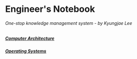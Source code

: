 # Engineer's Notebook

###### One-stop knowledge management system - by Kyungjae Lee



##### <a href="./operating-systems">Computer Architecture</a>

##### <a href="./operating-systems">Operating Systems</a>